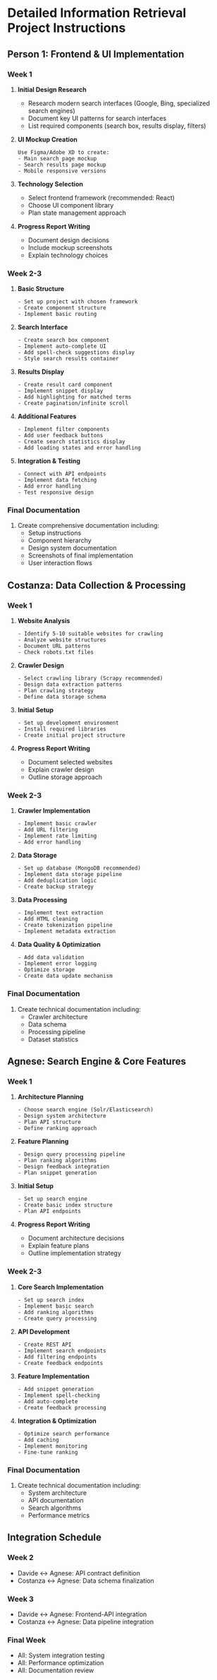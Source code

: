 # Detailed Information Retrieval Project Instructions

## Person 1: Frontend & UI Implementation

### Week 1
1. **Initial Design Research**
   - Research modern search interfaces (Google, Bing, specialized search engines)
   - Document key UI patterns for search interfaces
   - List required components (search box, results display, filters)

2. **UI Mockup Creation**
   ```
   Use Figma/Adobe XD to create:
   - Main search page mockup
   - Search results page mockup
   - Mobile responsive versions
   ```

3. **Technology Selection**
   - Select frontend framework (recommended: React)
   - Choose UI component library
   - Plan state management approach

4. **Progress Report Writing**
   - Document design decisions
   - Include mockup screenshots
   - Explain technology choices

### Week 2-3
1. **Basic Structure**
   ```
   - Set up project with chosen framework
   - Create component structure
   - Implement basic routing
   ```

2. **Search Interface**
   ```
   - Create search box component
   - Implement auto-complete UI
   - Add spell-check suggestions display
   - Style search results container
   ```

3. **Results Display**
   ```
   - Create result card component
   - Implement snippet display
   - Add highlighting for matched terms
   - Create pagination/infinite scroll
   ```

4. **Additional Features**
   ```
   - Implement filter components
   - Add user feedback buttons
   - Create search statistics display
   - Add loading states and error handling
   ```

5. **Integration & Testing**
   ```
   - Connect with API endpoints
   - Implement data fetching
   - Add error handling
   - Test responsive design
   ```

### Final Documentation
1. Create comprehensive documentation including:
   - Setup instructions
   - Component hierarchy
   - Design system documentation
   - Screenshots of final implementation
   - User interaction flows

## Costanza: Data Collection & Processing
### Week 1
1. **Website Analysis**
   ```
   - Identify 5-10 suitable websites for crawling
   - Analyze website structures
   - Document URL patterns
   - Check robots.txt files
   ```

2. **Crawler Design**
   ```
   - Select crawling library (Scrapy recommended)
   - Design data extraction patterns
   - Plan crawling strategy
   - Define data storage schema
   ```

3. **Initial Setup**
   ```
   - Set up development environment
   - Install required libraries
   - Create initial project structure
   ```

4. **Progress Report Writing**
   - Document selected websites
   - Explain crawler design
   - Outline storage approach

### Week 2-3
1. **Crawler Implementation**
   ```
   - Implement basic crawler
   - Add URL filtering
   - Implement rate limiting
   - Add error handling
   ```

2. **Data Storage**
   ```
   - Set up database (MongoDB recommended)
   - Implement data storage pipeline
   - Add deduplication logic
   - Create backup strategy
   ```

3. **Data Processing**
   ```
   - Implement text extraction
   - Add HTML cleaning
   - Create tokenization pipeline
   - Implement metadata extraction
   ```

4. **Data Quality & Optimization**
   ```
   - Add data validation
   - Implement error logging
   - Optimize storage
   - Create data update mechanism
   ```

### Final Documentation
1. Create technical documentation including:
   - Crawler architecture
   - Data schema
   - Processing pipeline
   - Dataset statistics

## Agnese: Search Engine & Core Features
### Week 1
1. **Architecture Planning**
   ```
   - Choose search engine (Solr/Elasticsearch)
   - Design system architecture
   - Plan API structure
   - Define ranking approach
   ```

2. **Feature Planning**
   ```
   - Design query processing pipeline
   - Plan ranking algorithms
   - Design feedback integration
   - Plan snippet generation
   ```

3. **Initial Setup**
   ```
   - Set up search engine
   - Create basic index structure
   - Plan API endpoints
   ```

4. **Progress Report Writing**
   - Document architecture decisions
   - Explain feature plans
   - Outline implementation strategy

### Week 2-3
1. **Core Search Implementation**
   ```
   - Set up search index
   - Implement basic search
   - Add ranking algorithms
   - Create query processing
   ```

2. **API Development**
   ```
   - Create REST API
   - Implement search endpoints
   - Add filtering endpoints
   - Create feedback endpoints
   ```

3. **Feature Implementation**
   ```
   - Add snippet generation
   - Implement spell-checking
   - Add auto-complete
   - Create feedback processing
   ```

4. **Integration & Optimization**
   ```
   - Optimize search performance
   - Add caching
   - Implement monitoring
   - Fine-tune ranking
   ```

### Final Documentation
1. Create technical documentation including:
   - System architecture
   - API documentation
   - Search algorithms
   - Performance metrics

## Integration Schedule
### Week 2
- Davide ↔ Agnese: API contract definition
- Costanza ↔ Agnese: Data schema finalization

### Week 3
- Davide ↔ Agnese: Frontend-API integration
- Costanza ↔ Agnese: Data pipeline integration

### Final Week
- All: System integration testing
- All: Performance optimization
- All: Documentation review